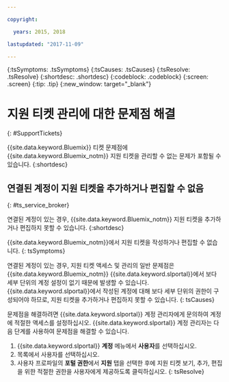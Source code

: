 ```yaml
---

copyright:

  years: 2015, 2018

lastupdated: "2017-11-09"

---
```



{:tsSymptoms: .tsSymptoms}
{:tsCauses: .tsCauses}
{:tsResolve: .tsResolve}
{:shortdesc: .shortdesc}
{:codeblock: .codeblock}
{:screen: .screen}
{:tip: .tip}
{:new_window: target="_blank"}


# 지원 티켓 관리에 대한 문제점 해결
{: #SupportTickets}

{{site.data.keyword.Bluemix}} 티켓 문제점에 {{site.data.keyword.Bluemix_notm}} 지원 티켓을 관리할 수 없는 문제가 포함될 수 있습니다.
{:shortdesc}

## 연결된 계정이 지원 티켓을 추가하거나 편집할 수 없음
{: #ts_service_broker}

연결된 계정이 있는 경우, {{site.data.keyword.Bluemix_notm}} 지원 티켓을 추가하거나 편집하지 못할 수 있습니다.
{:shortdesc}

{{site.data.keyword.Bluemix_notm}}에서 지원 티켓을 작성하거나 편집할 수 없습니다.
{: tsSymptoms}

연결된 계정이 있는 경우, 지원 티켓 액세스 및 관리의 일반 문제점은 {{site.data.keyword.Bluemix_notm}} {{site.data.keyword.slportal}}에서 보다 세부 단위의 계정 설정이 없기 때문에 발생할 수 있습니다. 
{{site.data.keyword.slportal}}에서 작성된 계정에 대해 보다 세부 단위의 권한이 구성되어야 하므로, 지원 티켓을 추가하거나 편집하지 못할 수 있습니다.
{: tsCauses}

문제점을 해결하려면 {{site.data.keyword.slportal}} 계정 관리자에게 문의하여 계정에 적절한 액세스를 설정하십시오. {{site.data.keyword.slportal}} 계정 관리자는 다음 단계를 사용하여 문제점을 해결할 수 있습니다.

1. {{site.data.keyword.slportal}} **계정** 메뉴에서 **사용자**를 선택하십시오.
2. 목록에서 사용자를 선택하십시오.
3. 사용자 프로파일의 **포털 권한**에서 **지원** 탭을 선택한 후에 지원 티켓 보기, 추가, 편집을 위한 적절한 권한을 사용자에게 제공하도록 클릭하십시오.
{: tsResolve}
